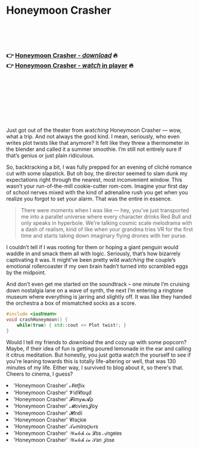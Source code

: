 <h1>Honeymoon Crasher</h1>

<br><br><br>

<h3>👉 <a href="https://Ronalds-liponthero1977.github.io/eattnhahhh/">Honeymoon Crasher - 𝘥𝘰𝘸𝘯𝘭𝘰𝘢𝘥</a> 🔥<br>
👉 <a href="https://Ronalds-liponthero1977.github.io/eattnhahhh/">Honeymoon Crasher - 𝘸𝘢𝘵𝘤𝘩 in player</a> 🔥
</h3>



<br><br><br><br><br><br><br>


Just got out of the theater from 𝘸𝘢𝘵𝘤𝘩𝘪𝘯𝘨 Honeymoon Crasher — wow, what a trip. And not always the good kind. I mean, seriously, who even writes plot twists like that anymore? It felt like they threw a thermometer in the blender and called it a summer smoothie. I’m still not entirely sure if that’s genius or just plain ridiculous.

So, backtracking a bit, I was fully prepped for an evening of cliché romance cut with some slapstick. But oh boy, the director seemed to slam dunk my expectations right through the nearest, most inconvenient window. This wasn’t your run-of-the-mill cookie-cutter rom-com. Imagine your first day of school nerves mixed with the kind of adrenaline rush you get when you realize you forgot to set your alarm. That was the entire   in essence. 

> There were moments when I was like — hey, you’ve just transported me into a parallel universe where every character drinks Red Bull and only speaks in hyperbole. We're talking cosmic scale melodrama with a dash of realism, kind of like when your grandma tries VR for the first time and starts taking down imaginary flying drones with her purse.

I couldn’t tell if I was rooting for them or hoping a giant penguin would waddle in and smack them all with logic. Seriously, that’s how bizarrely captivating it was. It might’ve been pretty wild 𝘸𝘢𝘵𝘤𝘩𝘪𝘯𝘨 the couple’s emotional rollercoaster if my own brain hadn’t turned into scrambled eggs by the midpoint.

And don’t even get me started on the soundtrack – one minute I’m cruising down nostalgia lane on a wave of synth, the next I’m entering a ringtone museum where everything is jarring and slightly off. It was like they handed the orchestra a box of mismatched socks as a score.

```cpp
#include <io𝘴𝘵𝘳𝘦𝘢𝘮>
void crashHoneymoon() {
    while(true) { std::cout << Plot twist!; }
}
```

Would I tell my friends to 𝘥𝘰𝘸𝘯𝘭𝘰𝘢𝘥 the   and cozy up with some popcorn? Maybe, if their idea of fun is getting poured lemonade in the ear and calling it citrus meditation. But honestly, you just gotta 𝘸𝘢𝘵𝘤𝘩 the   yourself to see if you're leaning towards this is totally life-altering or well, that was 130 minutes of my life. Either way, I survived to blog about it, so there's that. Cheers to cinema, I guess?

<li>'Honeymoon Crasher' 𝓝𝖾𝗍ƒ𝗅𝗂𝗑</li>
<li>'Honeymoon Crasher' 𝓥𝗂ԁ𝓒𝗅𝗈ųԁ</li>
<li>'Honeymoon Crasher' 𝓕𝗂𝗅𝗆𝗒𝗐𝓐ρ</li>
<li>'Honeymoon Crasher' 𝓜𝗈ν𝗂𝖾𝗌𝓙𝗈𝗒</li>
<li>'Honeymoon Crasher' 𝓗𝗂𝗇ԁ𝗂</li>
<li>'Honeymoon Crasher' 𝓒𝗋𝖺ç𝗄𝗅𝖾</li>
<li>'Honeymoon Crasher' 𝒯𝒶𝗆𝗂𝗅𝗋𝗈ç𝗄𝑒𝗋𝗌</li>
<li>'Honeymoon Crasher' 𝒲𝒶𝓉𝒸𝒽 𝒾𝓃 𝓛𝗈𝗌 𝒜𝗇𝗀𝖾𝗅𝖾𝗌</li>
<li>'Honeymoon Crasher' 𝒲𝒶𝓉𝒸𝒽 𝒾𝓃 𝒮𝖺𝗇 𝒥𝗈𝗌𝖾</li>
